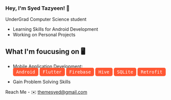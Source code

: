 ### Hey, I'm Syed Tazyeen! 👋
 UnderGrad Computer Science student
 - Learning Skills for Android Development
 - Working on Personal Projects

## What I'm foucusing on 🖥️
 - Mobile Application Development:
   <br>
   <kbd style="background-color: #FF5733; color: white; padding: 5px 10px; border-radius: 5px;">Android</kbd>
   <kbd style="background-color: #FF5733; color: white; padding: 5px 10px; border-radius: 5px;">Flutter</kbd>
   <kbd style="background-color: #FF5733; color: white; padding: 5px 10px; border-radius: 5px;">Firebase</kbd>
   <kbd style="background-color: #FF5733; color: white; padding: 5px 10px; border-radius: 5px;">Hive</kbd>
   <kbd style="background-color: #FF5733; color: white; padding: 5px 10px; border-radius: 5px;">SQLite</kbd>
   <kbd><span style="background-color: #FF5733; color: white; padding: 5px 10px; border-radius: 5px;">Retrofit</span></kbd>
   
 - Gain Problem Solving Skills




Reach Me - 
✉️ themesyed@gmail.com



<!--
**syedtazyeen/syedtazyeen** is a ✨ _special_ ✨ repository because its `README.md` (this file) appears on your GitHub profile.

Here are some ideas to get you started:

- 🔭 I’m currently working on ...
- 🌱 I’m currently learning ...
- 👯 I’m looking to collaborate on ...
- 🤔 I’m looking for help with ...
- 💬 Ask me about ...
- 📫 How to reach me: ...
- 😄 Pronouns: ...
- ⚡ Fun fact: ...
-->
